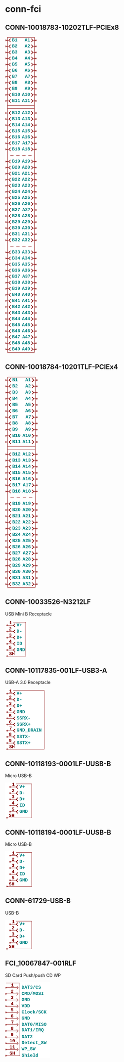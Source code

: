 # conn-fci

## CONN-10018783-10202TLF-PCIEx8
![CONN-10018783-10202TLF-PCIEx8__1__1](/images/conn-fci__CONN-10018783-10202TLF-PCIEx8__1__1.png?raw=true) 

## CONN-10018784-10201TLF-PCIEx4
![CONN-10018784-10201TLF-PCIEx4__1__1](/images/conn-fci__CONN-10018784-10201TLF-PCIEx4__1__1.png?raw=true) 

## CONN-10033526-N3212LF
USB Mini B Receptacle

![CONN-10033526-N3212LF__1__1](/images/conn-fci__CONN-10033526-N3212LF__1__1.png?raw=true) 

## CONN-10117835-001LF-USB3-A
USB-A 3.0 Receptacle

![CONN-10117835-001LF-USB3-A__1__1](/images/conn-fci__CONN-10117835-001LF-USB3-A__1__1.png?raw=true) 

## CONN-10118193-0001LF-UUSB-B
Micro USB-B

![CONN-10118193-0001LF-UUSB-B__1__1](/images/conn-fci__CONN-10118193-0001LF-UUSB-B__1__1.png?raw=true) 

## CONN-10118194-0001LF-UUSB-B
Micro USB-B

![CONN-10118194-0001LF-UUSB-B__1__1](/images/conn-fci__CONN-10118193-0001LF-UUSB-B__1__1.png?raw=true) 

## CONN-61729-USB-B
USB-B

![CONN-61729-USB-B__1__1](/images/conn-fci__CONN-61729-USB-B__1__1.png?raw=true) 

## FCI_10067847-001RLF
SD Card Push/push CD WP

![FCI_10067847-001RLF__1__1](/images/conn-fci__FCI_10067847-001RLF__1__1.png?raw=true) 


